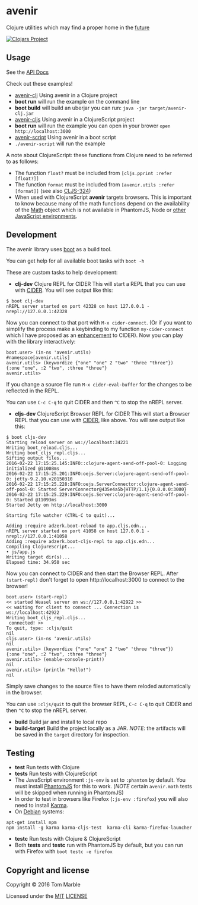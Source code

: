 # avenir

Clojure utilities which may find a proper home in the [future](http://www.larousse.fr/dictionnaires/francais-anglais/avenir/6998)

[![Clojars Project](https://img.shields.io/clojars/v/avenir.svg)](https://clojars.org/avenir)

## Usage

See the [API Docs](http://tmarble.github.io/avenir/doc/api/)

Check out these examples!
* [avenir-clj](examples/avenir-clj) Using avenir in a Clojure project
 * **boot run** will run the example on the command line
 * **boot build** will build an uberjar you can run: `java -jar target/avenir-clj.jar`
* [avenir-cljs](examples/avenir-cljs) Using avenir in a ClojureScript project
 * **boot run** will run the example you can open in your brower `open http://localhost:3000`
* [avenir-script](examples/avenir-script/avenir-script) Using avenir in a boot script
 * `./avenir-script` will run the example


A note about ClojureScript: these functions from Clojure need to be
referred to as follows:
 * The function `float?` must be included from `[cljs.pprint :refer [float?]]`
 * The function `format` must be included from `[avenir.utils :refer [format]]`
   (see also [CLJS-324](http://dev.clojure.org/jira/browse/CLJS-324))
 * When used with ClojureScript **avenir** targets browsers. This is
   important to know because many of the math functions depend on the
   availability of the [Math](https://developer.mozilla.org/en-US/docs/Web/JavaScript/Reference/Global_Objects/Math) object which is not available in PhantomJS,
   Node or [other JavaScript environments](https://github.com/bensu/doo#setting-up-environments).

## Development

The avenir library uses [boot](http://boot-clj.com/) as a build tool.

You can get help for all available boot tasks with `boot -h`

These are custom tasks to help development:
 * **clj-dev** Clojure REPL for CIDER
   This will start a REPL that you can use with [CIDER](https://github.com/clojure-emacs/cider). You will see output like this:

````
$ boot clj-dev
nREPL server started on port 42328 on host 127.0.0.1 - nrepl://127.0.0.1:42328
````

Now you can connect to that port with `M-x cider-connect`. (Or if you
want to simplify the process make a keybinding to my function `my-cider-connect`
which I have proposed as an [enhancement](https://github.com/clojure-emacs/cider/issues/1580) to CIDER). Now you can play with the library interactively:

````
boot.user> (in-ns 'avenir.utils)
#namespace[avenir.utils]
avenir.utils> (keywordize {"one" "one" 2 "two" 'three "three"})
{:one "one", :2 "two", :three "three"}
avenir.utils>
````

If you change a source file run `M-x cider-eval-buffer` for
the changes to be reflected in the REPL.

You can use `C-c C-q` to quit CIDER and then `^C` to stop the nREPL server.

 * **cljs-dev** ClojureScript Browser REPL for CIDER
   This will start a Browser REPL that you can use with [CIDER](https://github.com/clojure-emacs/cider), like above. You will see output like this:

````
$ boot cljs-dev
Starting reload server on ws://localhost:34221
Writing boot_reload.cljs...
Writing boot_cljs_repl.cljs...
Sifting output files...
2016-02-22 17:15:25.145:INFO::clojure-agent-send-off-pool-0: Logging initialized @11008ms
2016-02-22 17:15:25.201:INFO:oejs.Server:clojure-agent-send-off-pool-0: jetty-9.2.10.v20150310
2016-02-22 17:15:25.228:INFO:oejs.ServerConnector:clojure-agent-send-off-pool-0: Started ServerConnector@435e4a5b{HTTP/1.1}{0.0.0.0:3000}
2016-02-22 17:15:25.229:INFO:oejs.Server:clojure-agent-send-off-pool-0: Started @11093ms
Started Jetty on http://localhost:3000

Starting file watcher (CTRL-C to quit)...

Adding :require adzerk.boot-reload to app.cljs.edn...
nREPL server started on port 41058 on host 127.0.0.1 - nrepl://127.0.0.1:41058
Adding :require adzerk.boot-cljs-repl to app.cljs.edn...
Compiling ClojureScript...
• js/app.js
Writing target dir(s)...
Elapsed time: 34.950 sec
````
Now you can connect to CIDER and then start the Browser REPL.
After `(start-repl)` don't forget to open http://localhost:3000 to connect to the browser!

````
boot.user> (start-repl)
<< started Weasel server on ws://127.0.0.1:42922 >>
<< waiting for client to connect ... Connection is ws://localhost:42922
Writing boot_cljs_repl.cljs...
 connected! >>
To quit, type: :cljs/quit
nil
cljs.user> (in-ns 'avenir.utils)
nil
avenir.utils> (keywordize {"one" "one" 2 "two" 'three "three"})
{:one "one", :2 "two", :three "three"}
avenir.utils> (enable-console-print!)
nil
avenir.utils> (println "Hello!")
nil
````

Simply save changes to the source files to have them reloded automatically in the browser.

You can use `:cljs/quit` to quit the browser REPL, `C-c C-q` to quit CIDER and then `^C` to stop the nREPL server.

 * **build** Build jar and install to local repo
 * **build-target** Build the project locally as a JAR. *NOTE*: the artifacts will be saved in the `target` directory for inspection.

## Testing

* **test** Run tests with Clojure
* **tests** Run tests with ClojureScript
 * The JavaScript environment `:js-env` is set to `:phantom` by default. You must install [PhantomJS](http://phantomjs.org/) for this to work. (*NOTE* certain `avenir.math` tests will be skipped when running in PhantomJS)
 * In order to test in browsers like Firefox (`:js-env :firefox`) you
   will also need to install
   [Karma](http://karma-runner.github.io/0.13/index.html).
 * On [Debian](http://www.debian.org) systems:

````
apt-get install npm
npm install -g karma karma-cljs-test  karma-cli karma-firefox-launcher
````

* **testc** Run tests with Clojure & ClojureScript
 * Both **tests** and **testc** run with PhantomJS by default, but you
   can run with Firefox with `boot testc -e firefox`

## Copyright and license

Copyright © 2016 Tom Marble

Licensed under the [MIT](http://opensource.org/licenses/MIT) [LICENSE](LICENSE)
